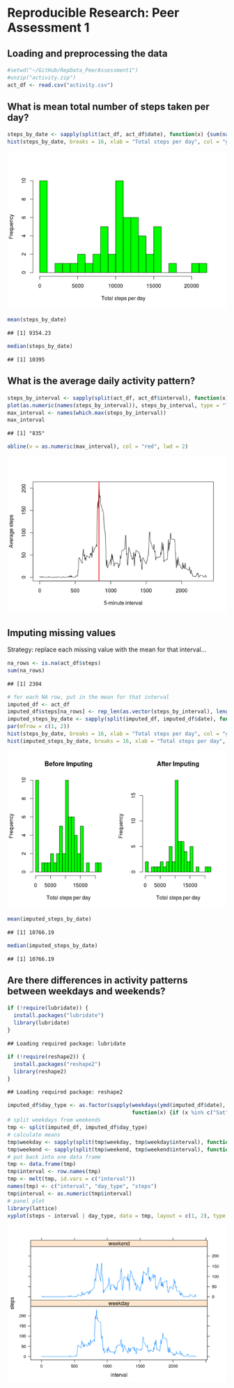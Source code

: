 # Reproducible Research: Peer Assessment 1

## Loading and preprocessing the data

```r
#setwd("~/GitHub/RepData_PeerAssessment1")
#unzip("activity.zip")
act_df <- read.csv("activity.csv")
```

## What is mean total number of steps taken per day?

```r
steps_by_date <- sapply(split(act_df, act_df$date), function(x) {sum(na.omit(x$steps))})
hist(steps_by_date, breaks = 16, xlab = "Total steps per day", col = "green", main = "")
```

![](PA1_template_files/figure-html/unnamed-chunk-2-1.png) 

```r
mean(steps_by_date)
```

```
## [1] 9354.23
```

```r
median(steps_by_date)
```

```
## [1] 10395
```

## What is the average daily activity pattern?

```r
steps_by_interval <- sapply(split(act_df, act_df$interval), function(x) {mean(na.omit(x$steps))})
plot(as.numeric(names(steps_by_interval)), steps_by_interval, type = "l", xlab = "5-minute interval", ylab = "Average steps")
max_interval <- names(which.max(steps_by_interval))
max_interval
```

```
## [1] "835"
```

```r
abline(v = as.numeric(max_interval), col = "red", lwd = 2)
```

![](PA1_template_files/figure-html/unnamed-chunk-3-1.png) 

## Imputing missing values
Strategy: replace each missing value with the mean for that interval...

```r
na_rows <- is.na(act_df$steps)
sum(na_rows)
```

```
## [1] 2304
```

```r
# for each NA row, put in the mean for that interval
imputed_df <- act_df
imputed_df$steps[na_rows] <- rep_len(as.vector(steps_by_interval), length(na_rows))[na_rows]
imputed_steps_by_date <- sapply(split(imputed_df, imputed_df$date), function(x) {sum(na.omit(x$steps))})
par(mfrow = c(1, 2))
hist(steps_by_date, breaks = 16, xlab = "Total steps per day", col = "green", main = "Before Imputing")
hist(imputed_steps_by_date, breaks = 16, xlab = "Total steps per day", col = "green", main = "After Imputing")
```

![](PA1_template_files/figure-html/unnamed-chunk-4-1.png) 

```r
mean(imputed_steps_by_date)
```

```
## [1] 10766.19
```

```r
median(imputed_steps_by_date)
```

```
## [1] 10766.19
```

## Are there differences in activity patterns between weekdays and weekends?

```r
if (!require(lubridate)) {
  install.packages("lubridate")
  library(lubridate)
}
```

```
## Loading required package: lubridate
```

```r
if (!require(reshape2)) {
  install.packages("reshape2")
  library(reshape2)
}
```

```
## Loading required package: reshape2
```

```r
imputed_df$day_type <- as.factor(sapply(weekdays(ymd(imputed_df$date), abbreviate = T), 
                                        function(x) {if (x %in% c("Sat", "Sun")) "weekend" else "weekday"}))
# split weekdays from weekends
tmp <- split(imputed_df, imputed_df$day_type)
# calculate means
tmp$weekday <- sapply(split(tmp$weekday, tmp$weekday$interval), function(x) {mean(na.omit(x$steps))})
tmp$weekend <- sapply(split(tmp$weekend, tmp$weekend$interval), function(x) {mean(na.omit(x$steps))})
# put back into one data frame
tmp <- data.frame(tmp)
tmp$interval <- row.names(tmp)
tmp <- melt(tmp, id.vars = c("interval"))
names(tmp) <- c("interval", "day_type", "steps")
tmp$interval <- as.numeric(tmp$interval)
# panel plot
library(lattice)
xyplot(steps ~ interval | day_type, data = tmp, layout = c(1, 2), type = "l")
```

![](PA1_template_files/figure-html/unnamed-chunk-5-1.png) 

